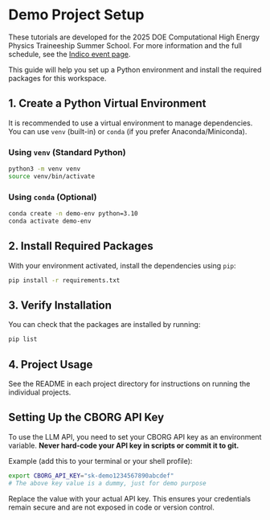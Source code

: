 # Demo Project Setup

These tutorials are developed for the 2025 DOE Computational High Energy Physics Traineeship Summer School. For more information and the full schedule, see the [Indico event page](https://indico.cern.ch/event/1531818/timetable/?view=standard).

This guide will help you set up a Python environment and install the required packages for this workspace.

## 1. Create a Python Virtual Environment

It is recommended to use a virtual environment to manage dependencies. You can use `venv` (built-in) or `conda` (if you prefer Anaconda/Miniconda).

### Using `venv` (Standard Python)

```bash
python3 -m venv venv
source venv/bin/activate
```

### Using `conda` (Optional)

```bash
conda create -n demo-env python=3.10
conda activate demo-env
```

## 2. Install Required Packages

With your environment activated, install the dependencies using `pip`:

```bash
pip install -r requirements.txt
```

## 3. Verify Installation

You can check that the packages are installed by running:

```bash
pip list
```

## 4. Project Usage

See the README in each project directory for instructions on running the individual projects.

## Setting Up the CBORG API Key

To use the LLM API, you need to set your CBORG API key as an environment variable. **Never hard-code your API key in scripts or commit it to git.**

Example (add this to your terminal or your shell profile):

```bash
export CBORG_API_KEY="sk-demo1234567890abcdef"
# The above key value is a dummy, just for demo purpose
```

Replace the value with your actual API key. This ensures your credentials remain secure and are not exposed in code or version control.
